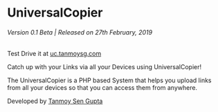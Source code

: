 # UniversalCopier

###### Version 0.1 Beta | Released on 27th February, 2019

Test Drive it at [uc.tanmoysg.com](http://uc.tanmnoysg.com)


Catch up with your Links via all your Devices using UniversalCopier!

The UniversalCopier is a PHP based System that helps you upload links from all your devices so that you can access them from anywhere.

Developed by [Tanmoy Sen Gupta](http://tanmoysg.com) 

